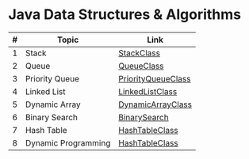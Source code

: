 # Java Data Structures & Algorithms
 
|    #   |      Topic     |     Link    |
| ------ | -------------- | ----------- |
| 1      | Stack          | [StackClass](https://github.com/suppaGonzal0/Java-Data-Structures-Algorithms/blob/main/StackClass.java) |
| 2      | Queue          | [QueueClass](https://github.com/suppaGonzal0/Java-Data-Structures-Algorithms/blob/main/QueueClass.java) |
| 3      | Priority Queue | [PriorityQueueClass](https://github.com/suppaGonzal0/Java-Data-Structures-Algorithms/blob/main/PriorityQueueClass.java) |
| 4      | Linked List    | [LinkedListClass](https://github.com/suppaGonzal0/Java-Data-Structures-Algorithms/blob/main/LinkedListClass.java) |
| 5      | Dynamic Array  | [DynamicArrayClass](https://github.com/suppaGonzal0/Java-Data-Structures-Algorithms/blob/main/DynamicArray.java) |
| 6      | Binary Search  | [BinarySearch](https://github.com/suppaGonzal0/Java-Data-Structures-Algorithms/blob/main/BinarySearch.java) |
| 7      | Hash Table     | [HashTableClass](https://github.com/suppaGonzal0/Java-Data-Structures-Algorithms/blob/main/HashTableClass.java) |
| 8      | Dynamic Programming     | [HashTableClass](https://github.com/suppaGonzal0/Java-Data-Structures-Algorithms/tree/main/Dynamic%20Programming) |
